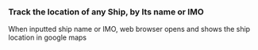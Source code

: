 ### Track the location of any Ship, by Its name or IMO


When inputted ship name or IMO, web browser opens and shows the ship location in google maps
